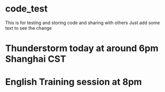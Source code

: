 # code_test
This is for testing and storing code and sharing with others
Just add some text to see the change
# Thunderstorm today at around 6pm Shanghai CST
# English Training session at 8pm 
